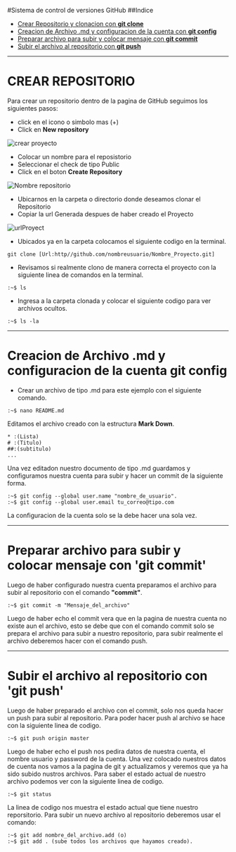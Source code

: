 #Sistema de control de versiones GitHub
##Indice

* [Crear Repositorio y clonacion con **git clone**]()
* [Creacion de Archivo .md y configuracion de la cuenta con **git config**]()
* [Preparar archivo para subir y colocar mensaje con **git commit**]()
* [Subir el archivo al repositorio con **git push**]()
* * *
# CREAR REPOSITORIO
Para crear un repositorio dentro de la pagina de GitHub seguimos los siguientes pasos:
* click en el icono o simbolo mas (+)
* Click en **New repository**

![crear proyecto](https://picoolio.net/images/2015/06/01/Pantalla13436e.png)

* Colocar un nombre para el reposistorio
* Seleccionar el check de tipo Public
* Click en el boton **Create Repository**

![Nombre repositorio](https://picoolio.net/images/2015/06/01/Pantalla22988e.png)

* Ubicarnos en la carpeta o directorio donde deseamos clonar el Repositorio
* Copiar la url Generada despues de haber creado el Proyecto

![urlProyect](https://picoolio.net/images/2015/06/01/Pantalla3cc590.png)

* Ubicados ya en la carpeta colocamos el siguiente codigo en la terminal.

```
git clone [Url:http//github.com/nombreusuario/Nombre_Proyecto.git]
```
* Revisamos si realmente clono de manera correcta el proyecto con la siguiente linea de comandos en la terminal.

```
:~$ ls
```
* Ingresa a la carpeta clonada y colocar el siguiente codigo para ver archivos ocultos.

```
:~$ ls -la
```
* * *
# Creacion de Archivo .md y configuracion de la cuenta git config
* Crear un archivo de tipo .md para este ejemplo con el siguiente comando.

```
:~$ nano README.md
```

Editamos el archivo creado con la estructura **Mark Down**.
```
* :(Lista)
# :(Titulo)
##:(subtitulo)
...
```

Una vez editadon nuestro documento de tipo .md guardamos y configuramos nuestra cuenta para subir y hacer un commit de la siguiente forma.
```
:~$ git config --global user.name "nombre_de_usuario".
:~$ git config --global user.email tu_correo@tipo.com
```
La configuracion de la cuenta solo se la debe hacer una sola vez.
* * *
# Preparar archivo para subir y colocar mensaje con 'git commit'
Luego de haber configurado nuestra cuenta preparamos el archivo para subir al repositorio con el comando **"commit"**.
```
:~$ git commit -m "Mensaje_del_archivo"
```
Luego de haber echo el commit vera que en la pagina de nuestra cuenta no existe aun el archivo, esto se debe que con el comando commit solo se prepara el archivo para subir a nuestro repositorio, para subir realmente el archivo deberemos hacer con el comando push.
* * *
# Subir el archivo al repositorio con 'git push'
Luego de haber preparado el archivo con el commit, solo nos queda hacer un push para subir al repositorio.
Para poder hacer push al archivo se hace con la siguiente linea de codigo.
```
:~$ git push origin master
```
Luego de haber echo el push nos pedira datos de nuestra cuenta, el nombre usuario y password de la cuenta.
Una vez colocado nuestros datos de cuenta nos vamos a la pagina de git y actualizamos y veremos que ya ha sido subido nustros archivos.
Para saber el estado actual de nuestro archivo podemos ver con la siguiente linea de codigo.
```
:~$ git status
```
La linea de codigo nos muestra el estado actual que tiene nuestro reporsitorio.
Para subir un nuevo archivo al repositorio deberemos usar el comando:
```
:~$ git add nombre_del_archivo.add (o)
:~$ git add . (sube todos los archivos que hayamos creado).
```


